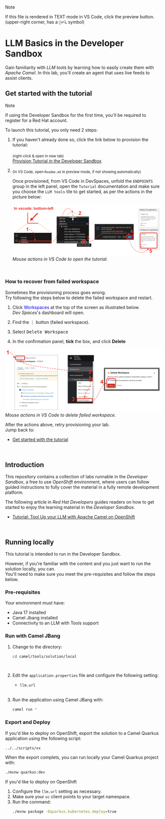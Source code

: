> [!NOTE]  
> If this file is rendered in TEXT mode in VS Code, click the preview button. \
> (upper-right corner, has a `📖+🔍` symbol)

# LLM Basics in the Developer Sandbox

Gain familiarity with *LLM tools* by learning how to easily create them with *Apache Camel*. In this lab, you'll create an agent that uses live feeds to assist clients.

## Get started with the tutorial

> [!NOTE]  
> If using the Developer Sandbox for the first time, you'll be required to register for a Red Hat account.

To launch this tutorial, you only need 2 steps:

1. If you haven't already done so, click the link below to provision the tutorial:

    <sub>(right-click & open in new tab)</sub> \
    [Provision Tutorial in the Developer Sandbox](https://workspaces.openshift.com/#https://github.com/RedHat-Middleware-Workshops/devsandbox-catalog-demo.git)
    <!-- <a target="_blank" href="https://workspaces.openshift.com/#https://github.com/RedHat-Middleware-Workshops/devsandbox-catalog-ai-labs.git">Provision Tutorial in the Developer Sandbox</a> -->

2. <sub>(In VS Code, open `Readme.md` in preview mode, if not showing automatically)</sub>


    Once provisioned, from VS Code in DevSpaces, unfold the `ENDPOINTS` group in the left panel, open the `Tutorial` documentation and make sure you choose the `LLM tools` tile to get started, as per the actions in the picture below:

    ![](docs/labs/tools/images/00-open-tutorial.png)
    *Mouse actions in VS Code to open the tutorial.*

<br/>

### How to recover from failed workspace

Sometimes the provisioning process goes wrong. \
Try following the steps below to delete the failed workspace and restart.

1. Click <span style="color:blue">Workspaces</span> at the top of the screen as illustrated below. \
   *Dev Spaces*'s dashboard will open.
  
2. Find the <kbd>⋮</kbd> button (failed workspace).

3. Select <kbd>Delete Workspace</kbd>

4. In the confirmation panel, **tick** the box, and click **Delete**

![](docs/labs/tools/images/35-recover-workspace.png)
*Mouse actions in VS Code to delete failed workspace.*

After the actions above, retry provisioning your lab. \
Jump back to:
 - [Get started with the tutorial](#get-started-with-the-tutorial)

<br/>

## Introduction

This repository contains a collection of labs runnable in the _Developer Sandbox_, a free to use _OpenShift_ environment, where users can follow guided instructions to fully cover the material in a fully remote development platform.

The following article in _Red Hat Developers_ guides readers on how to get started to enjoy the learning material in the _Developer Sandbox_.

* [Tutorial: Tool Up your LLM with Apache Camel on OpenShift](https://developers.redhat.com/articles/2024/09/26/tutorial-tool-your-llm-apache-camel-openshift)

<br/>

## Running locally

This tutorial is intended to run in the Developer Sandbox.

However, if you're familiar with the content and you just want to run the solution locally, you can. \
You'll need to make sure you meet the pre-requisites and follow the steps below.

### Pre-requisites

Your environment must have:
- Java 17 installed
- Camel Jbang installed
- Connectivity to an LLM with Tools support

### Run with Camel JBang

1. Change to the directory:
    ```bash
    cd camel/tools/solution/local
    ```

    <br>

1. Edit the `application.properties` file and configure the following setting:

    - `llm.url`

    <br>

1. Run the application using Camel JBang with:
    ```bash
    camel run *
    ```

### Export and Deploy

If you'd like to deploy on OpenShift, export the solution to a Camel Quarkus application using the following script:

```bash
../../scripts/xx
```

When the export complets, you can run locally your Camel Quarkus project with:

```bash
./mvnw quarkus:dev
```

If you'd like to deploy on OpenShift

1. Configure the `llm.url` setting as necessary.
1. Make sure your `oc` client points to your target namespace. 
1. Run the command:
    ```bash
    ./mvnw package -Dquarkus.kubernetes.deploy=true
    ```
